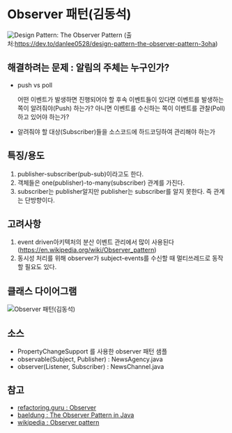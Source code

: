 # Observer 패턴(김동석)
![Design Pattern: The Observer Pattern](https://dev-to-uploads.s3.amazonaws.com/i/0umqa0oz6wf95h6aza4j.jpeg "Design Pattern: The Observer Pattern")
(출처:https://dev.to/danlee0528/design-pattern-the-observer-pattern-3oha)
## 해결하려는 문제 : 알림의 주체는 누구인가?

* push vs poll
  
  어떤 이벤트가 발생하면 진행되어야 할 후속 이벤트들이 있다면 이벤트를 발생하는쪽이 알려줘야(Push) 하는가? 아니면 이벤트를 수신하는 쪽이 이벤트를 관찰(Poll)하고 있어야 하는가?

* 알려줘야 할 대상(Subscriber)들을 소스코드에 하드코딩하여 관리해야 하는가

## 특징/용도

1. publisher-subscriber(pub-sub)이라고도 한다.
1. 객체들은 one(publisher)-to-many(subscriber) 관계를 가진다.
1. subscriber는 publisher알지만 publisher는 subscriber를 알지 못한다. 즉 관계는 단방향이다.

## 고려사항

1. event driven아키텍처의 분산 이벤트 관리에서 많이 사용된다(https://en.wikipedia.org/wiki/Observer_pattern)
2. 동시성 처리를 위해 observer가 subject-events를 수신할 때 멀티쓰레드로 동작할 필요도 있다.

## 클래스 다이어그램

![Observer 패턴(김동석)](https://www.plantuml.com/plantuml/png/fLB1IWCn4BtdAq91sZsuU--XL5JemMgnNv1kfhlHJR8aiokB2WgzAOX7GJrxLF3YBzNjFvZMGhUo5S6vP9YyUNapBrsBp60c4teqic1oC7Hs-pARlBUc7rUVTm_bvCaZ91OSACWK2of1Zi3OzHB6cbj2K602ln75mBYxY15Jsmw2I62SZVnGos2KPC3jgP312SlP7bWHgG531ACi6Mlj4be-tvUJj_BcSVfwJRSuGsWr2XT-l-zptgJDNgyjPSFf5ShXnom4EZ0w1OF5RinK10V28YWmX8G9ivOUmfdTYK251JqdrCKwV9YbgJP8xVUvGEHQSCeuhoTkrPTf6YRUgjs0r3dyXy42phMtXcY4YgXokKSkgsFDsnKaoxcME8oXhoqUGmXgGR1YJDUU_Q5YFtTu2ZbwLRPeAU8FkYgBzlrE_Pf9LRRlNtGscLTlajxUQ7ON57TV_0i0 "Observer 패턴(김동석)")

## 소스
  * PropertyChangeSupport 를 사용한 observer 패턴 샘플
  * observable(Subject, Publisher) : NewsAgency.java
  * observer(Listener, Subscriber) : NewsChannel.java

## 참고

* [refactoring.guru : Observer](https://refactoring.guru/design-patterns/observer)
* [baeldung : The Observer Pattern in Java](https://github.com/eugenp/tutorials/tree/master/patterns/design-patterns-behavioral/src/main/java/com/baeldung/observer)
* [wikipedia : Observer pattern](https://en.wikipedia.org/wiki/Observer_pattern)


